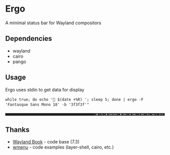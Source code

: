 # Ergo

A minimal status bar for Wayland compositors

## Dependencies

- wayland
- cairo
- pango

## Usage

Ergo uses stdin to get data for display

```
while true; do echo ' $(date +%R) '; sleep 5; done | ergo -F 'Fantasque Sans Mono 18' -b '3f3f3f'"
```

![example](example.png)

## Thanks

- [Wayland Book](https://wayland-book.com) - code base (7.3)
- [wmenu](https://sr.ht/~adnano/wmenu) - code examples (layer-shell, cairo, etc.)

